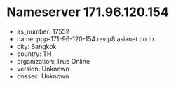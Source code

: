 # Nameserver 171.96.120.154

* as_number: 17552
* name: ppp-171-96-120-154.revip8.asianet.co.th.
* city: Bangkok
* country: TH
* organization: True Online
* version: Unknown
* dnssec: Unknown
